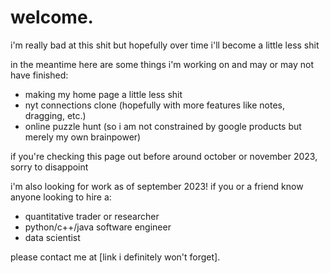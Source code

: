 <head>
<style>
.myDiv {
  background-color: lightblue;
}
</style>
</head>
<div>
  <h1>welcome.</h1>
  <p>i'm really bad at this shit but hopefully over
  time i'll become a little less shit</p>
  <p>in the meantime here are some things i'm
  working on and may or may not have finished:</p>
  <ul>
    <li>making my home page a little less shit</li>
    <li>nyt connections clone (hopefully with
    more features like notes, dragging, etc.)</li>
    <li>online puzzle hunt (so i am not constrained by
      google products but merely my own brainpower)</li>
  </ul>
  <p>if you're checking this page out before around
  october or november 2023, sorry to disappoint</p>
  <p>i'm also looking for work as of september 2023!
  if you or a friend know anyone looking to hire a:</p>
  <ul>
    <li>quantitative trader or researcher</li>
    <li>python/c++/java software engineer</li>
    <li>data scientist</li>
  </ul>
  <p>please contact me at [link i definitely
    won't forget].</p>
</div>
